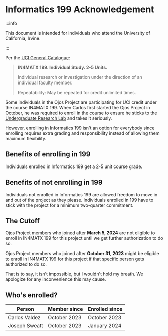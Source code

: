 # Informatics 199 Acknowledgement

:::info

This document is intended for individuals who attend the University of
California, Irvine.

:::

Per the [UCI General Catalogue](https://catalogue.uci.edu/allcourses/in4matx/):

> **IN4MATX 199. Individual Study. 2-5 Units.**
>
> Individual research or investigation under the direction of an individual
> faculty member.
>
> Repeatability: May be repeated for credit unlimited times.

Some individuals in the Ojos Project are participating for UCI credit under the
course IN4MATX 199. When Carlos first started the Ojos Project in October, he
was required to enroll in the course to ensure he sticks to the
[Undergraduate Research Lab](https://markbaldw.in/url) and takes it seriously.

However, enrolling in Informatics 199 isn't an option for everybody since
enrolling requires extra grading and responsibility instead of allowing them
maximum flexibility.

## Benefits of enrolling in 199

Individuals enrolled in Informatics 199 get a 2-5 unit course grade.

## Benefits of not enrolling in 199

Individuals not enrolled in Informatics 199 are allowed freedom to move in and
out of the project as they please. Individuals enrolled in 199 have to stick
with the project for a minimum two-quarter commitment.

## The Cutoff

Ojos Project members who joined after **March 5, 2024** are not eligible to
enroll in IN4MATX 199 for this project until we get further authorization to do
so.

Ojos Project members who joined after **October 31, 2023** might be eligible to
enroll in IN4MATX 199 for this project if that specific person gets authorized
to do so.

That is to say, it isn't impossible, but I wouldn't hold my breath. We apologize
for any inconvenience this may cause.

## Who's enrolled?

|Person|Member since|Enrolled since|
|---|---|---|
|Carlos Valdez|October 2023|October 2023|
|Joseph Sweatt|October 2023|January 2024|
